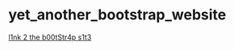 # yet_another_bootstrap_website

[l1nk 2 the b00tStr4p s1t3](https://bozdogan.github.io/website2_0 "My Bootstrap Website")
